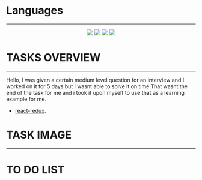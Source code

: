 # Languages

---

 <p align="center">
       <img src="https://img.shields.io/badge/HTML5-E34F26?style=for-the-badge&logo=html5&logoColor=white" />
       <img src="https://img.shields.io/badge/CSS3-1572B6?style=for-the-badge&logo=css3&logoColor=white" />
       <img src="https://img.shields.io/badge/JavaScript-323330?style=for-the-badge&logo=javascript&logoColor=F7DF1E" />
       <img src="https://img.shields.io/badge/TypeScript-007ACC?style=for-the-badge&logo=typescript&logoColor=white" />
</p>



# TASKS OVERVIEW

---

Hello, I was given a certain medium level question for an interview and I worked on it for 5 days but i wasnt able to solve it on time.That wasnt the end of the task for me and i took it upon myself to use that as a learning example for me.

 *  [react-redux](https://redux-toolkit.js.org/).



# TASK IMAGE

---



# TO DO LIST

